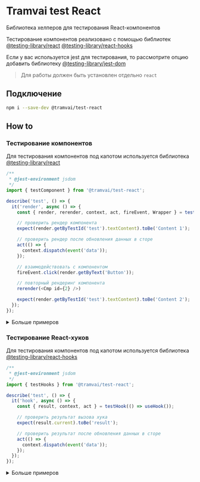 # Tramvai test React

Библиотека хелперов для тестирования React-компонентов

Тестирование компонентов реализовано с помощью библиотек [@testing-library/react](https://github.com/testing-library/react-testing-library) [@testing-library/react-hooks](https://github.com/testing-library/react-hooks-testing-library)

Если у вас используется jest для тестирования, то рассмотрите опцию добавить библиотеку [@testing-library/jest-dom](https://github.com/testing-library/jest-dom)

> Для работы должен быть установлен отдельно `react`

## Подключение

```bash
npm i --save-dev @tramvai/test-react
```

## How to

### Тестирование компонентов

Для тестирования компонентов под капотом используется библиотека [@testing-library/react](https://testing-library.com/docs/react-testing-library/intro)

```ts
/**
 * @jest-environment jsdom
 */
import { testComponent } from '@tramvai/test-react';

describe('test', () => {
  it('render', async () => {
    const { render, rerender, context, act, fireEvent, Wrapper } = testComponent(<Cmp id={1} />);

    // проверить рендер компонента
    expect(render.getByTestId('test').textContent).toBe('Content 1');

    // проверить рендер после обновления данных в сторе
    act(() => {
      context.dispatch(event('data'));
    });

    // взаимодействовать с компонентом
    fireEvent.click(render.getByText('Button'));

    // повторный рендеринг компонента
    rerender(<Cmp id={2} />)

    expect(render.getByTestId('test').textContent).toBe('Content 2');
  });
});
```

<p>
<details>
<summary>Больше примеров</summary>

@inline src/testComponent.spec.tsx

</details>
</p>

### Тестирование React-хуков

Для тестирования компонентов под капотом используется библиотека [@testing-library/react-hooks](https://github.com/testing-library/react-hooks-testing-library)

```ts
/**
 * @jest-environment jsdom
 */
import { testHooks } from '@tramvai/test-react';

describe('test', () => {
  it('hook', async () => {
    const { result, context, act } = testHook(() => useHook());

    // проверить результат вызова хука
    expect(result.current).toBe('result');

    // проверить результат после обновления данных в сторе
    act(() => {
      context.dispatch(event('data'));
    });
  });
});
```

<p>
<details>
<summary>Больше примеров</summary>

@inline src/testHook.spec.tsx

</details>
</p>
